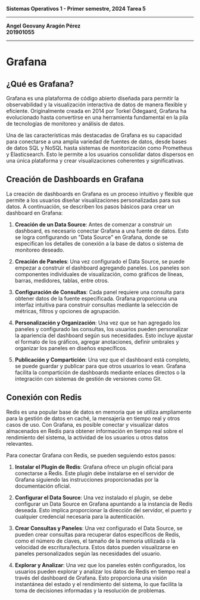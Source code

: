 **Sistemas Operativos 1 - Primer semestre, 2024**
**Tarea 5**
___
**Angel Geovany Aragón Pérez**  
**201901055**
___

# Grafana

## ¿Qué es Grafana?

Grafana es una plataforma de código abierto diseñada para permitir la observabilidad y la visualización interactiva de datos de manera flexible y eficiente. Originalmente creada en 2014 por Torkel Ödegaard, Grafana ha evolucionado hasta convertirse en una herramienta fundamental en la pila de tecnologías de monitoreo y análisis de datos.

Una de las características más destacadas de Grafana es su capacidad para conectarse a una amplia variedad de fuentes de datos, desde bases de datos SQL y NoSQL hasta sistemas de monitorización como Prometheus y Elasticsearch. Esto le permite a los usuarios consolidar datos dispersos en una única plataforma y crear visualizaciones coherentes y significativas.

## Creación de Dashboards en Grafana

La creación de dashboards en Grafana es un proceso intuitivo y flexible que permite a los usuarios diseñar visualizaciones personalizadas para sus datos. A continuación, se describen los pasos básicos para crear un dashboard en Grafana:

1. **Creación de un Data Source**: Antes de comenzar a construir un dashboard, es necesario conectar Grafana a una fuente de datos. Esto se logra configurando un "Data Source" en Grafana, donde se especifican los detalles de conexión a la base de datos o sistema de monitoreo deseado.

2. **Creación de Paneles**: Una vez configurado el Data Source, se puede empezar a construir el dashboard agregando paneles. Los paneles son componentes individuales de visualización, como gráficos de líneas, barras, medidores, tablas, entre otros.

3. **Configuración de Consultas**: Cada panel requiere una consulta para obtener datos de la fuente especificada. Grafana proporciona una interfaz intuitiva para construir consultas mediante la selección de métricas, filtros y opciones de agrupación.

4. **Personalización y Organización**: Una vez que se han agregado los paneles y configurado las consultas, los usuarios pueden personalizar la apariencia del dashboard según sus necesidades. Esto incluye ajustar el formato de los gráficos, agregar anotaciones, definir umbrales y organizar los paneles en diseños específicos.

5. **Publicación y Compartición**: Una vez que el dashboard está completo, se puede guardar y publicar para que otros usuarios lo vean. Grafana facilita la compartición de dashboards mediante enlaces directos o la integración con sistemas de gestión de versiones como Git.

## Conexión con Redis

Redis es una popular base de datos en memoria que se utiliza ampliamente para la gestión de datos en caché, la mensajería en tiempo real y otros casos de uso. Con Grafana, es posible conectar y visualizar datos almacenados en Redis para obtener información en tiempo real sobre el rendimiento del sistema, la actividad de los usuarios u otros datos relevantes.

Para conectar Grafana con Redis, se pueden seguiendo estos pasos:

1. **Instalar el Plugin de Redis**: Grafana ofrece un plugin oficial para conectarse a Redis. Este plugin debe instalarse en el servidor de Grafana siguiendo las instrucciones proporcionadas por la documentación oficial.

2. **Configurar el Data Source**: Una vez instalado el plugin, se debe configurar un Data Source en Grafana apuntando a la instancia de Redis deseada. Esto implica proporcionar la dirección del servidor, el puerto y cualquier credencial necesaria para la autenticación.

3. **Crear Consultas y Paneles**: Una vez configurado el Data Source, se pueden crear consultas para recuperar datos específicos de Redis, como el número de claves, el tamaño de la memoria utilizada o la velocidad de escritura/lectura. Estos datos pueden visualizarse en paneles personalizados según las necesidades del usuario.

4. **Explorar y Analizar**: Una vez que los paneles estén configurados, los usuarios pueden explorar y analizar los datos de Redis en tiempo real a través del dashboard de Grafana. Esto proporciona una visión instantánea del estado y el rendimiento del sistema, lo que facilita la toma de decisiones informadas y la resolución de problemas.